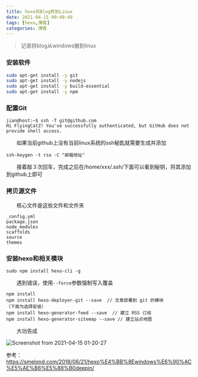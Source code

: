 ```yaml
---
title: hexo将Blog转到Linux
date: 2021-04-15 00:49:49
tags: [hexo,博客]
categories: 博客
---
```


>   记录将blog从windows搬到linux

<!-- more -->

### 安装软件

```sh
sudo apt-get install -y git
sudo apt-get install -y nodejs
sudo apt-get install -y build-essential
sudo apt-get install -y npm
```

### 配置Git

```
jian@host:~$ ssh -T git@github.com
Hi FlyingCatZ! You've successfully authenticated, but GitHub does not provide shell access.
```

&emsp;&emsp;如果当前github上没有当前linux系统的ssh秘匙就需要生成并添加

```
ssh-keygen -t rsa -C "邮箱地址"
```

&emsp;&emsp;接着敲３次回车，完成之后在/home/xxx/.ssh/下面可以看到秘钥，将其添加到github上即可

### 拷贝源文件

&emsp;&emsp;核心文件是这些文件和文件夹

```
_config.yml
package.json
node_modules
scaffolds
source
themes
```

### 安装hexo和相关模块

```
sudo npm install hexo-cli -g
```

&emsp;&emsp;遇到错误，使用`--force`参数强制写入覆盖

```
npm install
npm install hexo-deployer-git --save  // 文章部署到 git 的模块
（下面为选择安装）
npm install hexo-generator-feed --save  // 建立 RSS 订阅
npm install hexo-generator-sitemap --save // 建立站点地图
```

&emsp;&emsp;大功告成

![Screenshot from 2021-04-15 01-20-27](https://res.cloudinary.com/flyingcatz/image/upload/v1618421362/samples/hexo/Screenshot_from_2021-04-15_01-20-27_wkmpgq.png)

参考：https://smelond.com/2018/06/21/hexo%E4%BB%8Ewindows%E6%90%AC%E5%AE%B6%E5%88%B0deepin/



